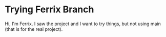 # Trying Ferrix Branch

Hi, I'm Ferrix. I saw the project and I want to try things, but not using main (that is for the real project).
